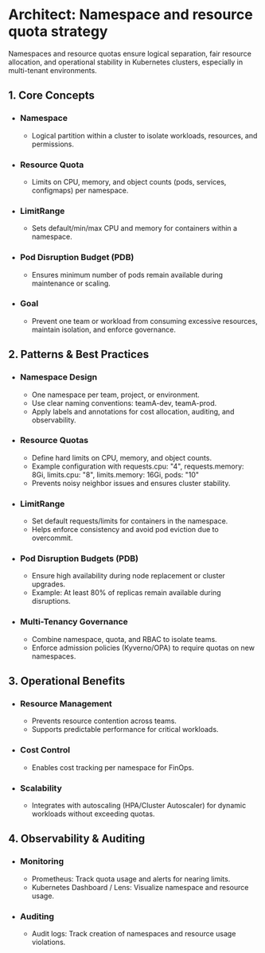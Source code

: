 # Architect: Namespace and resource quota strategy

Namespaces and resource quotas ensure logical separation, fair resource allocation, and operational stability in Kubernetes clusters, especially in multi-tenant environments.

## 1. Core Concepts
- ### Namespace
	- Logical partition within a cluster to isolate workloads, resources, and permissions.
- ### Resource Quota
	- Limits on CPU, memory, and object counts (pods, services, configmaps) per namespace.
- ### LimitRange
	- Sets default/min/max CPU and memory for containers within a namespace.
- ### Pod Disruption Budget (PDB)
	- Ensures minimum number of pods remain available during maintenance or scaling.
- ### Goal
	- Prevent one team or workload from consuming excessive resources, maintain isolation, and enforce governance.
## 2. Patterns & Best Practices
- ### Namespace Design
	- One namespace per team, project, or environment.
	- Use clear naming conventions: teamA-dev, teamA-prod.
	- Apply labels and annotations for cost allocation, auditing, and observability.
- ### Resource Quotas
	- Define hard limits on CPU, memory, and object counts.
	- Example configuration with requests.cpu: "4", requests.memory: 8Gi, limits.cpu: "8", limits.memory: 16Gi, pods: "10"
	- Prevents noisy neighbor issues and ensures cluster stability.
- ### LimitRange
	- Set default requests/limits for containers in the namespace.
	- Helps enforce consistency and avoid pod eviction due to overcommit.
- ### Pod Disruption Budgets (PDB)
	- Ensure high availability during node replacement or cluster upgrades.
	- Example: At least 80% of replicas remain available during disruptions.
- ### Multi-Tenancy Governance
	- Combine namespace, quota, and RBAC to isolate teams.
	- Enforce admission policies (Kyverno/OPA) to require quotas on new namespaces.
## 3. Operational Benefits
- ### Resource Management
	- Prevents resource contention across teams.
	- Supports predictable performance for critical workloads.
- ### Cost Control
	- Enables cost tracking per namespace for FinOps.
- ### Scalability
	- Integrates with autoscaling (HPA/Cluster Autoscaler) for dynamic workloads without exceeding quotas.
## 4. Observability & Auditing
- ### Monitoring
	- Prometheus: Track quota usage and alerts for nearing limits.
	- Kubernetes Dashboard / Lens: Visualize namespace and resource usage.
- ### Auditing
	- Audit logs: Track creation of namespaces and resource usage violations.
